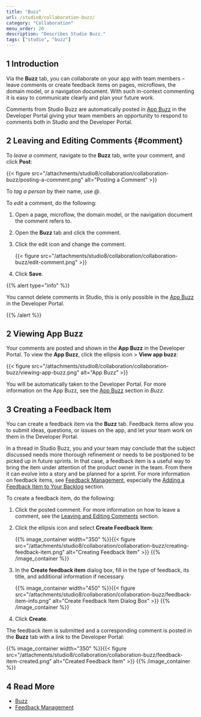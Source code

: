 ```yaml
---
title: "Buzz"
url: /studio8/collaboration-buzz/
category: "Collaboration"
menu_order: 20
description: "Describes Studio Buzz."
tags: ["studio", "buzz"]
---
```


## 1 Introduction 

Via the **Buzz** tab, you can collaborate on your app with team members – leave comments  or create feedback items on pages, microflows, the domain model, or a navigation document. With such in-context commenting it is easy to communicate clearly and plan your future work. 

Comments from Studio Buzz are automatically posted in [App Buzz](/developerportal/collaborate/buzz/#app-buzz) in the Developer Portal giving your team members an opportunity to respond to comments both in Studio and the Developer Portal. 

## 2 Leaving and Editing Comments {#comment}

To *leave a comment*, navigate to the **Buzz** tab, write your comment, and click **Post**:

{{< figure src="/attachments/studio8/collaboration/collaboration-buzz/posting-a-comment.png" alt="Posting a Comment" >}}

To *tag a person* by their name, use *@*. 

To *edit* a comment, do the following:

1. Open a page, microflow, the domain model, or the navigation document the comment refers to.

2. Open the **Buzz** tab and click the comment.

3.  Click the edit icon and change the comment.

    {{< figure src="/attachments/studio8/collaboration/collaboration-buzz/edit-comment.png" >}}

4. Click **Save**. 

{{% alert type="info" %}}

You cannot delete comments in Studio, this is only possible in the [App Buzz](/developerportal/collaborate/buzz/#app-buzz) in the Developer Portal.  

{{% /alert %}}

## 2 Viewing App Buzz

Your comments are posted and shown in the **App Buzz** in the Developer Portal. To view the **App Buzz**, click the ellipsis icon > **View app buzz**:

{{< figure src="/attachments/studio8/collaboration/collaboration-buzz/viewing-app-buzz.png" alt="App Buzz" >}}

You will be automatically taken to the Developer Portal. For more information on the App Buzz, see the [App Buzz](/developerportal/collaborate/buzz/#app-buzz) section in *Buzz*.  

## 3 Creating a Feedback Item

You can create a feedback item via the **Buzz** tab. Feedback items allow you to submit ideas, questions, or issues on the app, and let your team work on them in the Developer Portal. 

In a thread in Studio Buzz, you and your team may conclude that the subject discussed needs more thorough refinement or needs to be postponed to be picked up in future sprints. In that case, a feedback item is a useful way to bring the item under attention of the product owner in the team. From there it can evolve into a story and be planned for a sprint. For more information on feedback items, see [Feedback Management](/developerportal/collaborate/feedback/), especially the [Adding a Feedback Item to Your Backlog](/developerportal/collaborate/feedback/#adding) section.  

To create a feedback item, do the following:

1. Click the posted comment. For more information on how to leave a comment, see the [Leaving and Editing Comments](#comment) section.

2.  Click the ellipsis icon and select **Create Feedback Item**:

	{{% image_container width="350" %}}{{< figure src="/attachments/studio8/collaboration/collaboration-buzz/creating-feedback-item.png" alt="Creating Feedback Item" >}}
	{{% /image_container %}}
	
3.  In the **Create feedback item** dialog box, fill in the type of feedback, its title, and additional information if necessary.

    {{% image_container width="450" %}}{{< figure src="/attachments/studio8/collaboration/collaboration-buzz/feedback-item-info.png" alt="Create Feedback Item Dialog Box" >}}
    {{% /image_container %}}

4. Click **Create**.

The feedback item is submitted and a corresponding comment is posted in the **Buzz** tab with a link to the Developer Portal:

{{% image_container width="350" %}}{{< figure src="/attachments/studio8/collaboration/collaboration-buzz/feedback-item-created.png" alt="Created Feedback Item" >}}
{{% /image_container %}}

## 4 Read More

* [Buzz](/developerportal/collaborate/buzz/)
* [Feedback Management](/developerportal/collaborate/feedback/)
